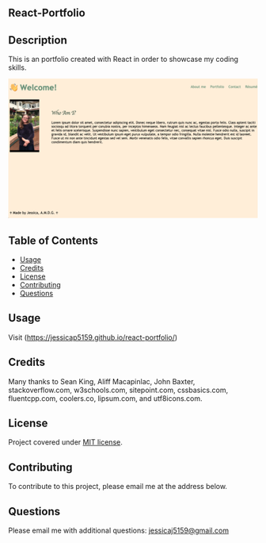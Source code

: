 ## React-Portfolio

## Description
This is an portfolio created with React in order to showcase my coding skills. 


![Screenshot of app](./public/screenshot.png "React Portfolio")


## Table of Contents
* [Usage](#usage)
* [Credits](#credits)
* [License](#license)
* [Contributing](#contributing)
* [Questions](#Questions)
  

## Usage
Visit (https://jessicap5159.github.io/react-portfolio/)

## Credits
Many thanks to Sean King, Aliff Macapinlac, John Baxter, stackoverflow.com, w3schools.com, sitepoint.com, cssbasics.com, fluentcpp.com, coolers.co, lipsum.com, and utf8icons.com. 

## License
Project covered under [MIT license](https://choosealicense.com/licenses/mit/).

## Contributing
To contribute to this project, please email me at the address below. 

## Questions  

Please email me with additional questions: jessicaj5159@gmail.com